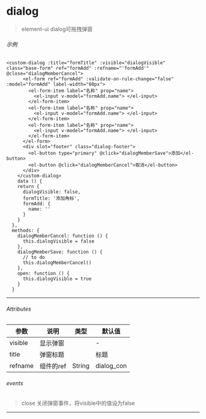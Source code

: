 # dialog

> element-ui dialog可拖拽弹窗

###### 示例

```
<custom-dialog :title="formTitle" :visible="dialogVisible" class="base-form" ref="formAdd" :refname="'formAdd'" @close="dialogMemberCancel">
      <el-form ref="formAdd" :validate-on-rule-change="false" :model="formAdd" label-width="80px">
        <el-form-item label="名称" prop="name">
          <el-input v-model="formAdd.name"> </el-input>
        </el-form-item>
        <el-form-item label="名称" prop="name">
          <el-input v-model="formAdd.name"> </el-input>
        </el-form-item>
        <el-form-item label="名称" prop="name">
          <el-input v-model="formAdd.name"> </el-input>
        </el-form-item>
      </el-form>
      <div slot="footer" class="dialog-footer">
        <el-button type="primary" @click="dialogMemberSave">添加</el-button>
        <el-button @click="dialogMemberCancel">取消</el-button>
      </div>
    </custom-dialog>
    data () {
    return {
      dialogVisible: false,
      formTitle: '添加角标',
      formAdd: {
        name: ''
      }
    }
  },
  methods: {
    dialogMemberCancel: function () {
      this.dialogVisible = false
    },
    dialogMemberSave: function () {
      // to do
      this.dialogMemberCancel()
    },
    open: function () {
      this.dialogVisible = true
    }
  }
```
---

###### Attributes

参数 | 说明 | 类型 | 默认值
---|---|---|---
visible | 显示弹窗 | |-
title | 弹窗标题 | | 标题
refname | 组件的ref | String | dialog_con
###### events
> close 关闭弹窗事件，将visible中的值设为false

---


